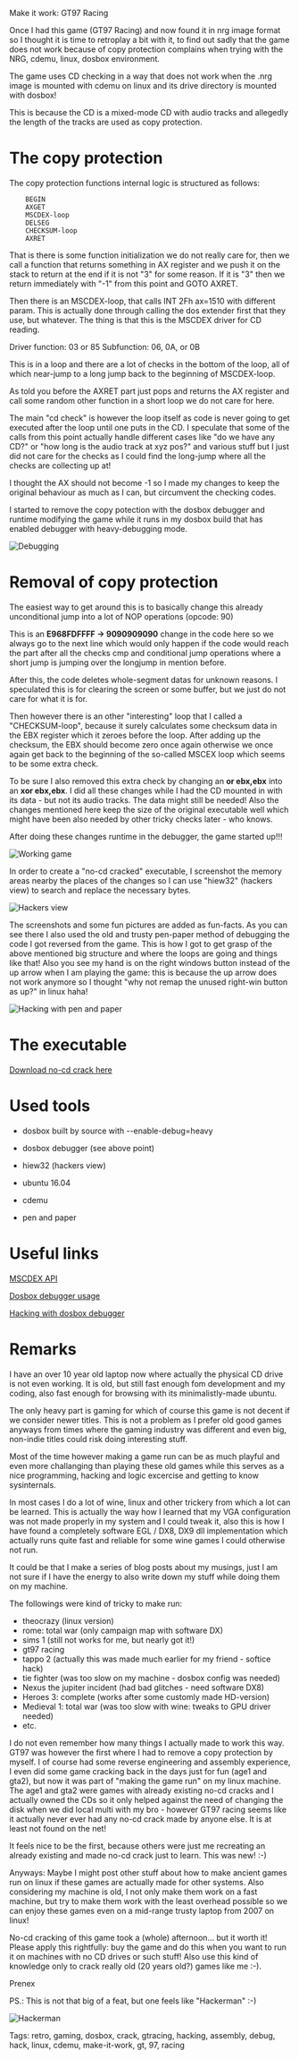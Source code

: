 Make it work: GT97 Racing

Once I had this game (GT97 Racing) and now found it in nrg image format so 
I thought it is time to retroplay a bit with it, to find out sadly that 
the game does not work because of copy protection complains when trying 
with the NRG, cdemu, linux, dosbox environment.

The game uses CD checking in a way that does not work when the .nrg image is 
mounted with cdemu on linux and its drive directory is mounted with dosbox!

This is because the CD is a mixed-mode CD with audio tracks and allegedly 
the length of the tracks are used as copy protection.

The copy protection
===================

The copy protection functions internal logic is structured as follows:

		BEGIN
		AXGET
		MSCDEX-loop
		DELSEG
		CHECKSUM-loop
		AXRET

That is there is some function initialization we do not really care for, then 
we call a function that returns something in AX register and we push it on the 
stack to return at the end if it is not "3" for some reason. If it is "3" then 
we return immediately with "-1" from this point and GOTO AXRET.

Then there is an MSCDEX-loop, that calls INT 2Fh ax=1510 with different param. 
This is actually done through calling the dos extender first that they use, 
but whatever. The thing is that this is the MSCDEX driver for CD reading.

Driver function: 03 or 85
Subfunction: 06, 0A, or 0B

This is in a loop and there are a lot of checks in the bottom of the loop, 
all of which near-jump to a long jump back to the beginning of MSCDEX-loop.

As told you before the AXRET part just pops and returns the AX register and 
call some random other function in a short loop we do not care for here.

The main "cd check" is however the loop itself as code is never going to 
get executed after the loop until one puts in the CD. I speculate that 
some of the calls from this point actually handle different cases like 
"do we have any CD?" or "how long is the audio track at xyz pos?" and 
various stuff but I just did not care for the checks as I could find 
the long-jump where all the checks are collecting up at!

I thought the AX should not become -1 so I made my changes to keep the 
original behaviour as much as I can, but circumvent the checking codes.

I started to remove the copy potection with the dosbox debugger and 
runtime modifying the game while it runs in my dosbox build that has 
enabled debugger with heavy-debugging mode.

<img src="http://ballmerpeak.web.elte.hu/devblog/attachments/before.png" alt="Debugging">

Removal of copy protection
==========================

The easiest way to get around this is to basically change this already 
unconditional jump into a lot of NOP operations (opcode: 90)

This is an **E968FDFFFF -> 9090909090** change in the code here so we always go 
to the next line which would only happen if the code would reach the part
after all the checks cmp and conditional jump operations where a short jump 
is jumping over the longjump in mention before.

After this, the code deletes whole-segment datas for unknown reasons. I
speculated this is for clearing the screen or some buffer, but we just do 
not care for what it is for.

Then however there is an other "interesting" loop that I called a 
"CHECKSUM-loop", because it surely calculates some checksum data in the EBX 
register which it zeroes before the loop. After adding up the checksum, the 
EBX should become zero once again otherwise we once again get back to the 
beginning of the so-called MSCEX loop which seems to be some extra check.

To be sure I also removed this extra check by changing an **or ebx,ebx** into
an **xor ebx,ebx**. I did all these changes while I had the CD mounted in with 
its data - but not its audio tracks. The data might still be needed! Also the 
changes mentioned here keep the size of the original executable well which 
might have been also needed by other tricky checks later - who knows.

After doing these changes runtime in the debugger, the game started up!!!

<img src="http://ballmerpeak.web.elte.hu/devblog/attachments/after.jpg" alt="Working game">

In order to create a "no-cd cracked" executable, I screenshot the memory 
areas nearby the places of the changes so I can use "hiew32" (hackers view) 
to search and replace the necessary bytes.

<img src="http://ballmerpeak.web.elte.hu/devblog/attachments/hiew.png" alt="Hackers view">

The screenshots and some fun pictures are added as fun-facts. As you can see 
there I also used the old and trusty pen-paper method of debugging the code 
I got reversed from the game. This is how I got to get grasp of the above 
mentioned big structure and where the loops are going and things like that!
Also you see my hand is on the right windows button instead of the up arrow 
when I am playing the game: this is because the up arrow does not work anymore 
so I thought "why not remap the unused right-win button as up?" in linux haha!

<img src="http://ballmerpeak.web.elte.hu/devblog/attachments/gt97paper.jpg" alt="Hacking with pen and paper">

The executable
==============

[Download no-cd crack here][0]

Used tools
==========

* dosbox built by source with --enable-debug=heavy

* dosbox debugger (see above point)

* hiew32 (hackers view)

* ubuntu 16.04

* cdemu

* pen and paper

Useful links
============

[MSCDEX API][1]

[Dosbox debugger usage][2]

[Hacking with dosbox debugger][3]

Remarks
=======

I have an over 10 year old laptop now where actually the physical CD drive 
is not even working. It is old, but still fast enough fom development and 
my coding, also fast enough for browsing with its minimalistly-made ubuntu. 

The only heavy part is gaming for which of course this game is not decent 
if we consider newer titles. This is not a problem as I prefer old good 
games anyways from times where the gaming industry was different and even 
big, non-indie titles could risk doing interesting stuff.

Most of the time however making a game run can be as much playful and even 
more challanging than playing these old games while this serves as a nice 
programming, hacking and logic excercise and getting to know sysinternals. 

In most cases I do a lot of wine, linux and other trickery from which a 
lot can be learned. This is actually the way how I learned that my VGA 
configuration was not made properly in my system and I could tweak it, 
also this is how I have found a completely software EGL / DX8, DX9 dll 
implementation which actually runs quite fast and reliable for some wine 
games I could otherwise not run.

It could be that I make a series of blog posts about my musings, just I 
am not sure if I have the energy to also write down my stuff while doing 
them on my machine.

The followings were kind of tricky to make run:

- theocrazy (linux version)
- rome: total war (only campaign map with software DX)
- sims 1 (still not works for me, but nearly got it!)
- gt97 racing
- tappo 2 (actually this was made much earlier for my friend - softice hack)
- tie fighter (was too slow on my machine - dosbox config was needed)
- Nexus the jupiter incident (had bad glitches - need software DX8)
- Heroes 3: complete (works after some customly made HD-version)
- Medieval 1: total war (was too slow with wine: tweaks to GPU driver needed)
- etc.

I do not even remember how many things I actually made to work this way. GT97 
was however the first where I had to remove a copy protection by myself. I 
of course had some reverse engineering and assembly experience, I even did 
some game cracking back in the days just for fun (age1 and gta2), but now it 
was part of "making the game run" on my linux machine. The age1 and gta2 were 
games with already existing no-cd cracks and I actually owned the CDs so it 
only helped against the need of changing the disk when we did local multi 
with my bro - however GT97 racing seems like it actually never ever had 
any no-cd crack made by anyone else. It is at least not found on the net!

It feels nice to be the first, because others were just me recreating an 
already existing and made no-cd crack just to learn. This was new! :-)

Anyways: Maybe I might post other stuff about how to make ancient games 
run on linux if these games are actually made for other systems. Also 
considering my machine is old, I not only make them work on a fast machine, 
but try to make them work with the least overhead possible so we can enjoy 
these games even on a mid-range trusty laptop from 2007 on linux!

No-cd cracking of this game took a (whole) afternoon... but it worth it!
Please apply this rightfully: buy the game and do this when you want to 
run it on machines with no CD drives or such stuff! Also use this kind 
of knowledge only to crack really old (20 years old?) games like me :-).

Prenex

PS.: This is not that big of a feat, but one feels like "Hackerman" :-)

<img src="http://ballmerpeak.web.elte.hu/devblog/attachments/hackerman.jpg" alt="Hackerman">

[0]: http://ballmerpeak.web.elte.hu/devblog/attachments/GTRACING.EXE
[1]: https://makbit.com/articles/mscdex.txt
[2]: https://www.vogons.org/viewtopic.php?t=3944
[3]: https://cloakedthargoid.wordpress.com/hacking-with-dosbox-debugger/

Tags: retro, gaming, dosbox, crack, gtracing, hacking, assembly, debug, hack, linux, cdemu, make-it-work, gt, 97, racing
